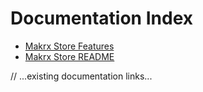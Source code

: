 # Documentation Index

- [Makrx Store Features](./FEATURES.md)
- [Makrx Store README](./README.md)

// ...existing documentation links...
